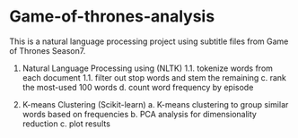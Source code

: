 # Game-of-thrones-analysis
This is a natural language processing project using subtitle files from Game of Thrones Season7.

1. Natural Language Processing using (NLTK)
1.1. tokenize words from each document
1.1. filter out stop words and stem the remaining
c. rank the most-used 100 words
d. count word frequency by episode

2. K-means Clustering (Scikit-learn)
a. K-means clustering to group similar words based on frequencies
b. PCA analysis for dimensionality reduction
c. plot results
